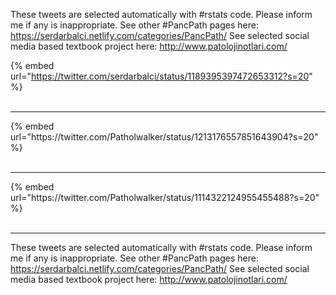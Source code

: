 

These tweets are selected automatically with #rstats code. Please inform me if any is inappropriate.
See other #PancPath pages here: https://serdarbalci.netlify.com/categories/PancPath/ 
See selected social media based textbook project here: http://www.patolojinotlari.com/

{% embed url="https://twitter.com/serdarbalci/status/1189395397472653312?s=20" %}<br>
<br>
<hr>
{% embed url="https://twitter.com/Patholwalker/status/1213176557851643904?s=20" %}<br>
<br>
<hr>
{% embed url="https://twitter.com/Patholwalker/status/1114322124955455488?s=20" %}<br>
<br>
<hr>


These tweets are selected automatically with #rstats code. Please inform me if any is inappropriate.
See other #PancPath pages here: https://serdarbalci.netlify.com/categories/PancPath/ 
See selected social media based textbook project here: http://www.patolojinotlari.com/
